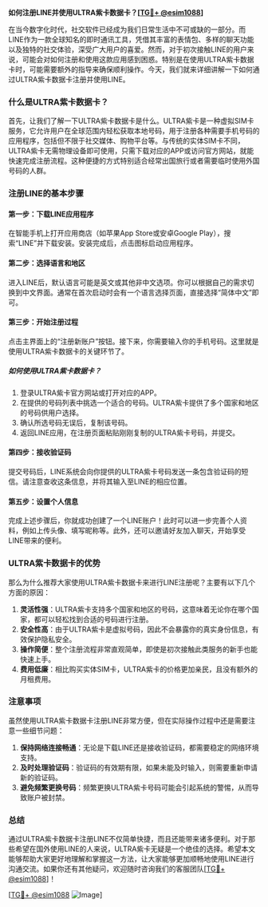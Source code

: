 **如何注册LINE并使用ULTRA紫卡数据卡？[[TG💪+ @esim1088](https://t.me/s/esim1088)]**

在当今数字化时代，社交软件已经成为我们日常生活中不可或缺的一部分。而LINE作为一款全球知名的即时通讯工具，凭借其丰富的表情包、多样的聊天功能以及独特的社交体验，深受广大用户的喜爱。然而，对于初次接触LINE的用户来说，可能会对如何注册和使用这款应用感到困惑。特别是在使用ULTRA紫卡数据卡时，可能需要额外的指导来确保顺利操作。今天，我们就来详细讲解一下如何通过ULTRA紫卡数据卡注册并使用LINE。

### 什么是ULTRA紫卡数据卡？

首先，让我们了解一下ULTRA紫卡数据卡是什么。ULTRA紫卡是一种虚拟SIM卡服务，它允许用户在全球范围内轻松获取本地号码，用于注册各种需要手机号码的应用程序，包括但不限于社交媒体、购物平台等。与传统的实体SIM卡不同，ULTRA紫卡无需物理设备即可使用，只需下载对应的APP或访问官方网站，就能快速完成注册流程。这种便捷的方式特别适合经常出国旅行或者需要临时使用外国号码的人群。

### 注册LINE的基本步骤

#### 第一步：下载LINE应用程序
在智能手机上打开应用商店（如苹果App Store或安卓Google Play），搜索“LINE”并下载安装。安装完成后，点击图标启动应用程序。

#### 第二步：选择语言和地区
进入LINE后，默认语言可能是英文或其他非中文选项。你可以根据自己的需求切换到中文界面。通常在首次启动时会有一个语言选择页面，直接选择“简体中文”即可。

#### 第三步：开始注册过程
点击主界面上的“注册新账户”按钮。接下来，你需要输入你的手机号码。这里就是使用ULTRA紫卡数据卡的关键环节了。

##### 如何使用ULTRA紫卡数据卡？
1. 登录ULTRA紫卡官方网站或打开对应的APP。
2. 在提供的号码列表中挑选一个适合的号码。ULTRA紫卡提供了多个国家和地区的号码供用户选择。
3. 确认所选号码无误后，复制该号码。
4. 返回LINE应用，在注册页面粘贴刚刚复制的ULTRA紫卡号码，并提交。

#### 第四步：接收验证码
提交号码后，LINE系统会向你提供的ULTRA紫卡号码发送一条包含验证码的短信。请注意查收这条信息，并将其输入至LINE的相应位置。

#### 第五步：设置个人信息
完成上述步骤后，你就成功创建了一个LINE账户！此时可以进一步完善个人资料，例如上传头像、填写昵称等。此外，还可以邀请好友加入聊天，开始享受LINE带来的便利。

### ULTRA紫卡数据卡的优势

那么为什么推荐大家使用ULTRA紫卡数据卡来进行LINE注册呢？主要有以下几个方面的原因：

1. **灵活性强**：ULTRA紫卡支持多个国家和地区的号码，这意味着无论你在哪个国家，都可以轻松找到合适的号码进行注册。
2. **安全性高**：由于ULTRA紫卡是虚拟号码，因此不会暴露你的真实身份信息，有效保护隐私安全。
3. **操作简便**：整个注册流程非常直观简单，即使是初次接触此类服务的新手也能快速上手。
4. **费用低廉**：相比购买实体SIM卡，ULTRA紫卡的价格更加亲民，且没有额外的月租费用。

### 注意事项

虽然使用ULTRA紫卡数据卡注册LINE非常方便，但在实际操作过程中还是需要注意一些细节问题：

1. **保持网络连接畅通**：无论是下载LINE还是接收验证码，都需要稳定的网络环境支持。
2. **及时处理验证码**：验证码的有效期有限，如果未能及时输入，则需要重新申请新的验证码。
3. **避免频繁更换号码**：频繁更换ULTRA紫卡号码可能会引起系统的警惕，从而导致账户被封禁。

### 总结

通过ULTRA紫卡数据卡注册LINE不仅简单快捷，而且还能带来诸多便利。对于那些希望在国外使用LINE的人来说，ULTRA紫卡无疑是一个绝佳的选择。希望本文能够帮助大家更好地理解和掌握这一方法，让大家能够更加顺畅地使用LINE进行沟通交流。如果你还有其他疑问，欢迎随时咨询我们的客服团队[[TG💪+ @esim1088](https://t.me/s/esim1088)]！

[[TG💪+ @esim1088](https://t.me/s/esim1088) ![Image](https://i.postimg.cc/4NQfJmqS/Snipaste-2025-05-13-00-14-12.png)]